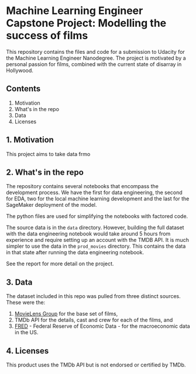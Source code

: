 # Machine Learning Engineer Capstone Project: Modelling the success of films

This repository contains the files and code for a submission to Udacity for the Machine Learning Engineer Nanodegree. The project is motivated by a personal passion for films, combined with the current state of disarray in Hollywood.

## Contents
1. Motivation
2. What's in the repo
3. Data
4. Licenses

## 1. Motivation

This project aims to take data frmo

## 2. What's in the repo

The repository contains several notebooks that encompass the development process. We have the first for data engineering, the second for EDA, two for the local machine learning development and the last for the SageMaker deployment of the model.

The python files are used for simplifying the notebooks with factored code.

The source data is in the `data` directory. However, building the full dataset with the data engineering notebook would take around 5 hours from experience and require setting up an account with the TMDB API. It is much simpler to use the data in the `prod_movies` directory. This contains the data in that state after running the data engineering notebook.

See the report for more detail on the project.

## 3. Data

The dataset included in this repo was pulled from three distinct sources. These were the:

1. [MovieLens Group](https://grouplens.org/datasets/movielens/latest/) for the base set of films,
2. TMDb API for the details, cast and crew for each of the films, and
3. [FRED](https://fred.stlouisfed.org/series/) - Federal Reserve of Economic Data - for the macroeconomic data in the US.


## 4. Licenses

This product uses the TMDb API but is not endorsed or certified by TMDb.